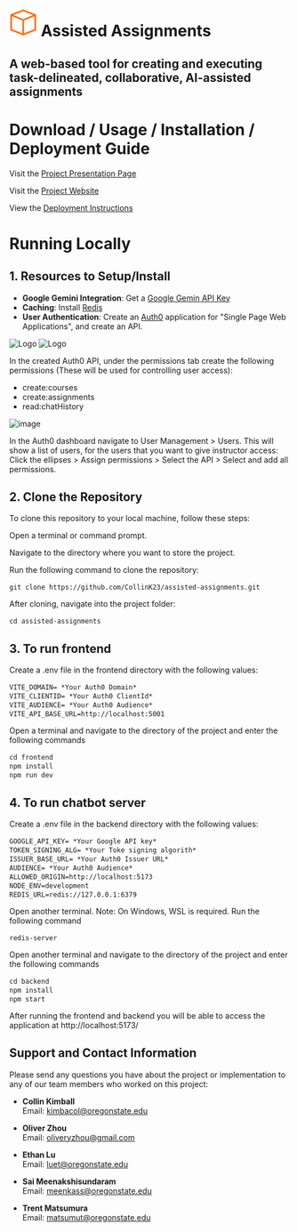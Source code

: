 # <img src="logo.png" alt="Logo" width="50"/> Assisted Assignments


## A web-based tool for creating and executing task-delineated, collaborative, AI-assisted assignments

# Download / Usage / Installation / Deployment Guide

Visit the [Project Presentation Page](https://kiichigo-cc.github.io/td3a-landing/)

Visit the [Project Website](https://assisted-assignments.vercel.app/)

View the [Deployment Instructions](Deployment.md)

# Running Locally
## 1. Resources to Setup/Install
- **Google Gemini Integration**: Get a [Google Gemin API Key](https://ai.google.dev/gemini-api/docs/api-key)
- **Caching**: Install [Redis](https://redis.io/)
- **User Authentication**: Create an [Auth0](https://auth0.com/) application for "Single Page Web Applications", and create an API.
<img src="https://github.com/user-attachments/assets/c95cc073-5ab2-4dde-88ec-0f436b660da8" alt="Logo" width="400" height="400"/>
<img src="https://github.com/user-attachments/assets/ca9839a6-d335-40a4-afef-fe15ccd16888" alt="Logo" width="400" height="400"/>

In the created Auth0 API, under the permissions tab create the following permissions (These will be used for controlling user access):
- create:courses
- create:assignments
- read:chatHistory

![image](https://github.com/user-attachments/assets/10e299ef-abb2-4d88-a820-2390ad361384)

In the Auth0 dashboard navigate to User Management > Users. This will show a list of users, for the users that you want to give instructor access: Click the ellipses > Assign permissions > Select the API > Select and add all permissions.



## 2. Clone the Repository
To clone this repository to your local machine, follow these steps:

Open a terminal or command prompt.

Navigate to the directory where you want to store the project.

Run the following command to clone the repository:
```
git clone https://github.com/CollinK23/assisted-assignments.git
```
After cloning, navigate into the project folder:
```
cd assisted-assignments
```


## 3. To run frontend
Create a .env file in the frontend directory with the following values:
```
VITE_DOMAIN= *Your Auth0 Domain*
VITE_CLIENTID= *Your Auth0 ClientId*
VITE_AUDIENCE= *Your Auth0 Audience*
VITE_API_BASE_URL=http://localhost:5001
```
Open a terminal and navigate to the directory of the project and enter the following commands
```
cd frontend
npm install
npm run dev
```

## 4. To run chatbot server
Create a .env file in the backend directory with the following values:
```
GOOGLE_API_KEY= *Your Google API key*
TOKEN_SIGNING_ALG= *Your Toke signing algorith*
ISSUER_BASE_URL= *Your Auth0 Issuer URL*
AUDIENCE= *Your Auth0 Audience*
ALLOWED_ORIGIN=http://localhost:5173
NODE_ENV=development
REDIS_URL=redis://127.0.0.1:6379
```
Open another terminal. Note: On Windows, WSL is required. Run the following command
```
redis-server
```
Open another terminal and navigate to the directory of the project and enter the following commands
```
cd backend
npm install
npm start
```
After running the frontend and backend you will be able to access the application at http://localhost:5173/



## Support and Contact Information
Please send any questions you have about the project or implementation to any of our team members who worked on this project:

- **Collin Kimball**  
  Email: [kimbacol@oregonstate.edu](mailto:kimbacol@oregonstate.edu)

- **Oliver Zhou**  
  Email: [oliveryzhou@gmail.com](mailto:oliveryzhou@gmail.com)

- **Ethan Lu**  
  Email: [luet@oregonstate.edu](mailto:luet@oregonstate.edu)

- **Sai Meenakshisundaram**  
  Email: [meenkass@oregonstate.edu](mailto:meenkass@oregonstate.edu)

- **Trent Matsumura**  
  Email: [matsumut@oregonstate.edu](mailto:matsumut@oregonstate.edu)

